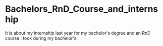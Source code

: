 # Bachelors_RnD_Course_and_internship
It is about my internship last year for my bachelor's degree and an RnD course I took during my bachelor's.
